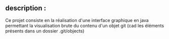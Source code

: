 ## description :

Ce projet consiste en la réalisation d'une interface graphique en java permettant la visualisation brute du contenu d'un objet git (cad les éléments présents dans un dossier .git/objects)

